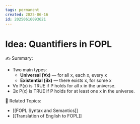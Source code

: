 ```yaml
---
tags: permanent
created: 2025-06-16
id: 20250616093621
---
```


# Idea: Quantifiers in FOPL

✍ Summary:
- Two main types:
  - **Universal (∀x)** — for all x, each x, every x
  - **Existential (∃x)** — there exists x, for some x
- ∀x P(x) is TRUE if P holds for all x in the universe.
- ∃x P(x) is TRUE if P holds for at least one x in the universe.

👀 Related Topics:
- [[FOPL Syntax and Semantics]]
- [[Translation of English to FOPL]]
